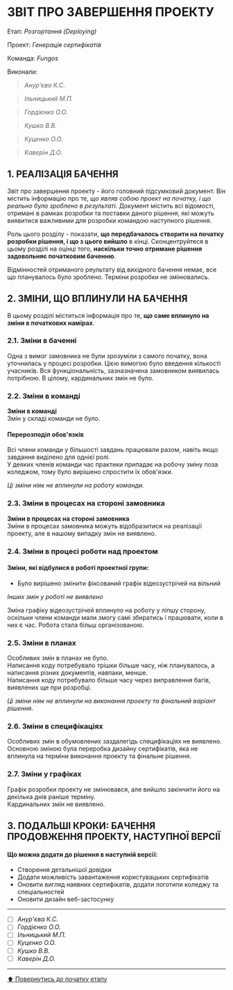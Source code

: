 ﻿# ЗВІТ ПРО ЗАВЕРШЕННЯ ПРОЕКТУ

Етап: *Розгортання (Deploying)*

Проект: *Генерація сертифікатів*

Команда: *Fungos*

Виконали:
>*Анур'єва К.С.*

>*Ільницький М.П.*

>*Гордієнко О.О.*

>*Кушко В.В.*

>*Куценко О.О.*

>*Каверін Д.О.*

##  **1. РЕАЛІЗАЦІЯ БАЧЕННЯ**

Звіт про завершення проекту - його головний підсумковий документ. Він містить інформацію про те, *що являв собою проект на початку, і що реально було зроблено в результаті*. Документ містить всі відомості, отримані в рамках розробки та поставки даного рішення, які можуть виявитися важливими для розробки командою наступного рішення. 

Роль цього розділу - показати, **що передбачалось створити на початку розробки рішення, і що з цього вийшло** в кінці. Сконцентруйтеся в цьому розділі на оцінці того, **наскільки точно отримане рішення задовольняє початковим баченню**.

Відмінностей отриманого реультату від вихідного бачення немає, все що планувалось було зроблено. Терміни розробки не змінювались.

##  **2. ЗМІНИ, ЩО ВПЛИНУЛИ НА БАЧЕННЯ**
В цьому розділі міститься інформація про те, **що саме вплинуло на зміни в початкових намірах**. 

### **2.1. Зміни в баченні**

Одна з вимог замовника не були зрозуміли з самого початку, вона уточнилась у процесі розробки. Цією вимогою було введення кількості учасників.
Вся функціональність, зазназначена замовником виявилась потрібною.
В цілому, кардинальних змін не було.

### **2.2. Зміни в команді**

**Зміни в команді**</br>
Змін у складі команди не було.

#### **Перерозподіл обов'язків**</br>
Всі члени команди у більшості завдань працювали разом, навіть якщо завдання виділено для однієї ролі.</br>
У деяких членів команди час практики припадає на робочу зміну поза коледжом, тому було вирішено спростити їх обов'язки.

*Ці зміни ніяк не вплинули на роботу команди.*


###  **2.3. Зміни в процесах на стороні замовника** 

**Зміни в процесах на стороні замовника**</br>
Зміни в процесах замовника можуть відобразитися на реалізації проекту, але в нашому випадку змін не виявлено. 

###  **2.4. Зміни в процесі роботи над проектом**

#### Зміни, які відбулися в роботі проектної групи:
- Було вирішено змінити фіксований графік відеозустрічей на вільний

*Інших змін у роботі не виявлено*

Зміна графіку відеозустрічей вплинуло на роботу у ліпшу сторону, оскільки члени команди мали змогу самі збиратись і працювати, коли в них є час. Робота стала більш організованою.

###  **2.5. Зміни в планах**

Особливих змін в планах не було.</br>
Написання коду потребувало трішки більше часу, ніж планувалось, а написання різних документів, навпаки, менше.</br>
Написання коду потребувало більше часу через виправлення багів, виявлених ще при розробці.</br>

*Ці зміни ніяк не вплинули на виконання проекту та фінальний варіант рішення*.

###  **2.6. Зміни в специфікаціях**

Особливих змін в обумовлених заздалегідь специфікаціях не виявлено.</br>
Основною зміною була переробка дизайну сертифікатів, яка не вплинула на терміни виконання проекту та фінальне рішення.

###  **2.7. Зміни у графіках**

Графік розробки проекту не змінювався, але вийшло закінчити його на декілька днів раніше терміну.</br>
Кардинальних змін не виявлено.

## **3. ПОДАЛЬШІ КРОКИ: БАЧЕННЯ ПРОДОВЖЕННЯ ПРОЕКТУ, НАСТУПНОЇ ВЕРСІЇ**

#### Що можна додати до рішення в наступній версії:
- Створення детальнішої довідки
- Додати можливість завантаження користувацьких сертифікатів
- Оновити вигляд наявних сертифікатів, додати логотипи коледжу та спеціальностей
- Оновити дизайн веб-застосунку

---

- [ ] *Анур'єва К.С.*
- [ ] *Гордієнко О.О.*
- [ ] *Ільницький М.П.*
- [ ] *Куценко О.О.*
- [ ] *Кушко В.В.*
- [ ] *Каверін Д.О.*

---
[:arrow_up: Повернутись до початку етапу](/docs/5.Deploying/README.md)




